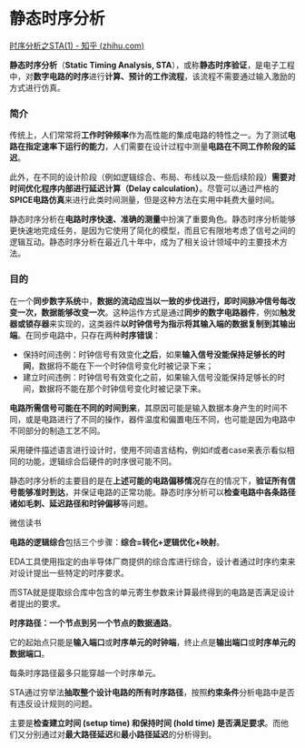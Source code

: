 # 静态时序分析

[时序分析之STA(1) - 知乎 (zhihu.com)](https://zhuanlan.zhihu.com/p/140498220)

**静态时序分析**（**Static Timing Analysis, STA**），或称**静态时序验证**，是电子工程中，对**数字电路的时序**进行**计算、预计的工作流程**，该流程不需要通过输入激励的方式进行仿真。

### 简介

传统上，人们常常将**工作时钟频率**作为高性能的集成电路的特性之一。为了测试**电路在指定速率下运行的能力**，人们需要在设计过程中测量**电路在不同工作阶段的延迟**。

此外，在不同的设计阶段（例如逻辑综合、布局、布线以及一些后续阶段）**需要对时间优化程序内部进行延迟计算（Delay calculation）**。尽管可以通过严格的**SPICE电路仿真**来进行此类时间测量，但是这种方法在实用中耗费大量时间。

静态时序分析在**电路时序快速、准确的测量**中扮演了重要角色。静态时序分析能够更快速地完成任务，是因为它使用了简化的模型，而且它有限地考虑了信号之间的逻辑互动。静态时序分析在最近几十年中，成为了相关设计领域中的主要技术方法。

### 目的

在一个**同步数字系统**中，**数据的流动应当以一致的步伐进行，即时间脉冲信号每改变一次，数据能够改变一次**。这种运作方式是通过**同步的数字电路器件**，例如**触发器或锁存器**来实现的，这类器件**以时钟信号为指示将其输入端的数据复制到其输出端**。在同步电路中，只存在两种**时序错误**：

- 保持时间违例：时钟信号有效变化**之后**，如果**输入信号没能保持足够长的时间**，数据将不能在下一个时钟信号变化时被记录下来；
- 建立时间违例：时钟信号有效变化之前，如果输入信号没能保持足够长的时间，数据将不能在那个时钟信号变化时被记录下来。

**电路所需信号可能在不同的时间到来**，其原因可能是输入数据本身产生的时间不同，或是电路进行了不同的操作，器件温度和偏置电压不同，也可能是因为电路中不同部分的制造工艺不同。

采用硬件描述语言进行设计时，使用不同语言结构，例如if或者case来表示看似相同的功能，逻辑综合后硬件的时序很可能不同。

静态时序分析的主要目的是在**上述可能的电路偏移情况**存在的情况下，**验证所有信号能够准时到达**，并保证电路的正常功能。静态时序分析可以**检查电路中各条路径诸如毛刺、延迟路径和时钟偏移**等问题。 



微信读书

**电路的逻辑综合**包括三个步骤：**综合=转化+逻辑优化+映射**。

EDA工具使用指定的由半导体厂商提供的综合库进行综合，设计者通过时序约束来对设计提出一些特定的时序要求。

而STA就是提取综合库中包含的单元寄生参数来计算最终得到的电路是否满足设计者提出的要求。



**时序路径：一个节点到另一个节点的数据通路**。

它的起始点只能是**输入端口**或**时序单元的时钟端**，终止点是**输出端口**或**时序单元的数据端口**。

每条时序路径最多只能穿越一个时序单元。



STA通过穷举法**抽取整个设计电路的所有时序路径**，按照**约束条件**分析电路中是否有违反设计规则的问题。

主要是**检查建立时间 (setup time) 和保持时间 (hold time) 是否满足要求**。而他们又分别通过对**最大路径延迟**和**最小路径延迟**的分析得到。



